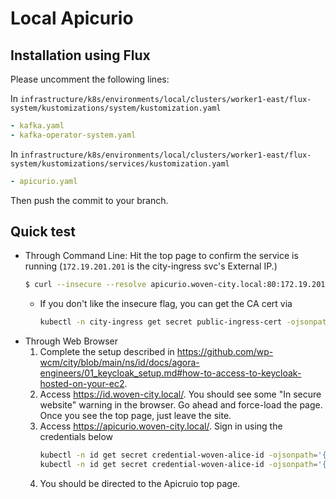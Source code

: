 # Local Apicurio

## Installation using Flux

Please uncomment the following lines:

In `infrastructure/k8s/environments/local/clusters/worker1-east/flux-system/kustomizations/system/kustomization.yaml`

```yaml
- kafka.yaml
- kafka-operator-system.yaml
```

In `infrastructure/k8s/environments/local/clusters/worker1-east/flux-system/kustomizations/services/kustomization.yaml`

```yaml
- apicurio.yaml
```

Then push the commit to your branch.

## Quick test

* Through Command Line: Hit the top page to confirm the service is running (`172.19.201.201` is the city-ingress svc's External IP.)
    ```bash
    $ curl --insecure --resolve apicurio.woven-city.local:80:172.19.201.201 http://apicurio.woven-city.local/ui/
    ```
    * If you don't like the insecure flag, you can get the CA cert via
        ```bash
        kubectl -n city-ingress get secret public-ingress-cert -ojsonpath='{.data.ca\.crt}' | base64 -d
        ```
* Through Web Browser
    1. Complete the setup described in https://github.com/wp-wcm/city/blob/main/ns/id/docs/agora-engineers/01_keycloak_setup.md#how-to-access-to-keycloak-hosted-on-your-ec2.
    2. Access https://id.woven-city.local/. You should see some "In secure website" warning in the browser. Go ahead and force-load the page. Once you see the top page, just leave the site.
    3. Access https://apicurio.woven-city.local/. Sign in using the credentials below
        ```bash
        kubectl -n id get secret credential-woven-alice-id -ojsonpath='{.data.username}' | base64 -d
        kubectl -n id get secret credential-woven-alice-id -ojsonpath='{.data.password}' | base64 -d
        ```
    4. You should be directed to the Apicruio top page.
